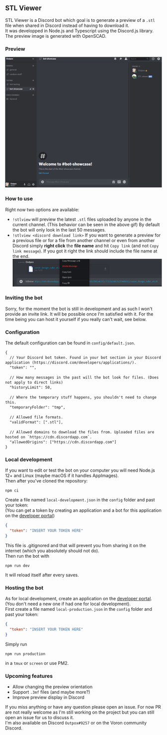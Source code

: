 ## STL Viewer  
STL Viewer is a Discord bot which goal is to generate a preview of a `.stl` file when shared in Discord instead of having to download it.  
It was developped in Node.js and Typescript using the Discord.js library. The preview image is generated with OpenSCAD.  
  
### Preview
![STL Viewer preview](./images/stl-viewer-preview.gif)  
  
### How to use
Right now two options are available: 
* `!stlview` will preview the latest `.stl` files uploaded by anyone in the current channel. (This behavior can be seen in the above gif) By default the bot will only look in the last 50 messages.
* `!stlview <discord download link>` If you want to generate a preview for a previous file or for a file from another channel or even from another Discord simply **right click** the **file name** and hit `Copy link` (and not `Copy link message`). If you got it right the link should include the file name at the end.  
  ![STL Viewer link previewing](./images/link-preview.png)  
    
### Inviting the bot
Sorry, for the moment the bot is still in development and as such I won't provide an invite link. It will be possible
once I'm satisfied with it. For the time being you can host it yourself if you really can't wait, see below.

### Configuration
The default configuration can be found in `config/default.json`.  
```jsonc
{
  // Your Discord bot token. Found in your bot section in your Discord application (https://discord.com/developers/applications/).
  "token": "",

  // How many messages in the past will the bot look for files. (Does not apply to direct links)
  "historyLimit": 50,

  // Where the temporary stuff happens, you shouldn't need to change this.
  "temporaryFolder": "tmp",

  // Allowed file formats.
  "validFormat": [".stl"],

  // Allowed domains to download the files from. Uploaded files are hosted on `https://cdn.discordapp.com`.
  "allowedOrigins": ["https://cdn.discordapp.com"]
}
```

### Local development
If you want to edit or test the bot on your computer you will need Node.js 12+ and Linux (maybe macOS if it handles AppImages).  
Then after you've cloned the repository:  
```
npm ci
```
Create a file named `local-development.json` in the `config` folder and past your token:  
(You can get a token by creating an application and a bot for this application on the [developer portal](https://discord.com/developers/applications/))
```json
{
  "token": "INSERT YOUR TOKEN HERE"
}
```  
This file is .gitignored and that will prevent you from sharing it on the internet (which you absolutely should not do).  
Then run the bot with  
```
npm run dev
```  
It will reload itself after every saves.  
  
### Hosting the bot
As for local development, create an application on the [developer portal](https://discord.com/developers/applications/). (You don't need a new one if had one for local development).  
First create a file named `local-production.json` in the `config` folder and past your token:
```json
{
  "token": "INSERT YOUR TOKEN HERE"
}
```
Simply run
```
npm run production
```
in a `tmux` or `screen` or use PM2.  
  
### Upcoming features
* Allow changing the preview orientation
* Support `.3mf` files (and maybe more?)
* Improve preview display in Discord  
  
If you miss anything or have any question please open an issue. For now PR are not really welcome as I'm still working on the project but you can still open an issue for us to discuss it.  
I'm also available on Discord `Outpox#9257` or on the Voron community Discord.